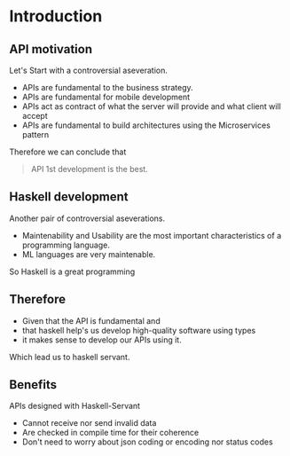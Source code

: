 # Introduction

## API motivation
Let's Start with a controversial aseveration.

* APIs are fundamental to the business strategy.
* APIs are fundamental for mobile development
* APIs act as contract of what the server will provide and what client will accept
* APIs are fundamental to build architectures using the Microservices pattern

Therefore we can conclude that

> API 1st development is the best.

## Haskell development

Another pair of controversial aseverations.

* Maintenability and Usability are the most important characteristics of a programming language.
* ML languages are very maintenable.

So Haskell is a great programming

## Therefore

* Given that the API is fundamental and
* that haskell help's us develop high-quality software using types
* it makes sense to develop our APIs using it.

Which lead us to haskell servant.

## Benefits
APIs designed with Haskell-Servant

* Cannot receive nor send invalid data
* Are checked in compile time for their coherence
* Don't need to worry about json coding or encoding nor status codes
